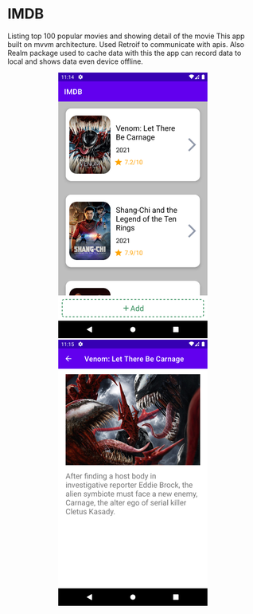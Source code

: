 # IMDB
Listing top 100 popular movies and showing detail of the movie
This app built on mvvm architecture. Used Retroif to communicate with apis. 
Also Realm package used to cache data with this the app can record data to local and shows data even device offline. 

<p align="center">
  <img src="https://github.com/kadirpinar/IMDB/blob/master/Main%20Page.png" width="300">
  <img src="https://raw.githubusercontent.com/kadirpinar/IMDB/master/Detail%20Page.png" width="300">
</p>
